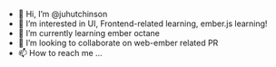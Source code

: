 - 👋 Hi, I’m @juhutchinson
- 👀 I’m interested in UI, Frontend-related learning, ember.js learning!
- 🌱 I’m currently learning ember octane
- 💞️ I’m looking to collaborate on web-ember related PR
- 📫 How to reach me ...

<!---
juhutchinson/juhutchinson is a ✨ special ✨ repository because its `README.md` (this file) appears on your GitHub profile.
You can click the Preview link to take a look at your changes.
--->
